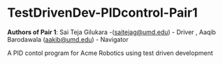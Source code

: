 # TestDrivenDev-PIDcontrol-Pair1

**Authors of Pair 1**: Sai Teja Gilukara -(saitejag@umd.edu) - Driver , Aaqib Barodawala (aakib@umd.edu) - Navigator

A PID contol program for Acme Robotics using test driven development
